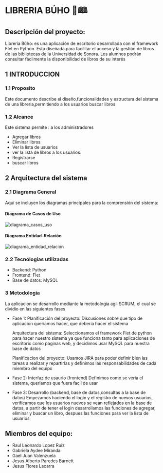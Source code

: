 # LIBRERIA BÚHO 🦉🕮

## Descripción del proyecto:
Librería Búho: es una aplicación de escritorio desarrollada con el framework Flet en Python. Está diseñada para facilitar el acceso y la gestión de libros de las bibliotecas de la Universidad de Sonora.
Los alumnos podrán consultar fácilmente la disponibilidad de libros de su interés 

## 1 INTRODUCCION
 ### 1.1 Proposito
 Este documento describe el diseño,funcionalidades y estructura del sistema de una libreria,permitiendo a los usuarios buscar libros
 ### 1.2 Alcance
Este sistema permite :
a los administradores
+ Agregar libros
+ Eliminar libros 
+ Ver la lista de usuarios
+ ver la lista de libros
a los usuarios: 
+ Registrarse 
+ buscar libros

## 2 Arquitectura del sistema 

### 2.1 Diagrama General
Aquí se incluyen los diagramas principales para la comprensión del sistema:
#### Diagrama de Casos de Uso
![diagrama_casos_uso](https://github.com/user-attachments/assets/8568b271-c12d-4ff2-a5bf-769f9b5c2ab0)

#### Diagrama Entidad-Relación
![diagrama_entidad_relación](https://github.com/user-attachments/assets/8671d1a2-d32a-476d-a19d-a1b98e5a87e0)

### 2.2 Tecnologias utilizadas
+ Backend: Python 
+ Frontend: Flet
+ Base de datos: MySQL

### 3 Metodologia
La aplicacion se desarrollo mediante la metodologia agil SCRUM, el cual se dividio en las siguientes fases 
+ Fase 1:
    Planificación del proyecto:
    Discusiones sobre que tipo de aplicacion queriamos hacer,
    que deberia hacer el sistema

    Arquitectura del sistema:
    Seleccionamos el framework Flet de python para hacer nuestro sistema ya que funciona tanto para aplicaciones de escritorio como paginas web, y decidimos usar MySQL para nuestra base de datos 

    Planificacion del proyecto:
    Usamos JIRA para poder definir bien las tareas a realizar y repartirlas y definimos las responsabilidades de cada miembro del equipo

+ Fase 2: Interfaz de usaurio (frontend)
    Definimos como se veria el sistema, queriamos que fuera facil de usar 

+ Fase 3: Desarrollo (backend, base de datos,consultas a la base de datos)
    Empezamos haciendo el login y el registro de nuevos usuarios, verificamos que los usuarios nuevos se vean reflejados en la base de datos, a partir de tener el login desarrollamos las funciones de agregar, eliminar y buscar un libro, despues las funciones para ver la lista de usuarios 






## Miembros del equipo: 
+ Raul Leonardo Lopez Ruiz
+ Gabriela Aydee Miranda
+ Gael Juan Valenzuela
+ Jesus Alberto Paredes Barnett
+ Jesus Flores Lacarra

  
